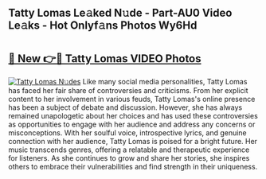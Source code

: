 ## Tatty Lomas Le𝚊ked N𝚞de - Part-AU0 Video Le𝚊ks - Hot Onlyf𝚊ns Photos Wy6Hd

# <h2><a href="http://ac25016.deff.icu/?id=Tatty+Lomas">🔗 New 👉🔴 Tatty Lomas VIDEO Photos</a></h2>

[![Tatty Lomas N𝚞des](https://i.imgur.com/rIISA9y.gif)](http://ac25016.deff.icu/?id=Tatty+Lomas)
Like many social media personalities, Tatty Lomas has faced her fair share of controversies and criticisms. From her explicit content to her involvement in various feuds, Tatty Lomas's online presence has been a subject of debate and discussion. However, she has always remained unapologetic about her choices and has used these controversies as opportunities to engage with her audience and address any concerns or misconceptions. With her soulful voice, introspective lyrics, and genuine connection with her audience, Tatty Lomas is poised for a bright future. Her music transcends genres, offering a relatable and therapeutic experience for listeners. As she continues to grow and share her stories, she inspires others to embrace their vulnerabilities and find strength in their uniqueness.
